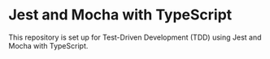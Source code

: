 # Jest and Mocha with TypeScript

This repository is set up for Test-Driven Development (TDD) using Jest and Mocha with TypeScript.
